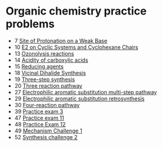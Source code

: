 # Organic chemistry practice problems

- 7 [Site of Protonation on a Weak Base](protonation-site)
- 10 [E2 on Cyclic Systems and Cyclohexane Chairs](e2-cyclic-systems-cyclohexane-chairs)
- 13 [Ozonolysis reactions](ozonolysis-reactions)
- 14 [Acidity of carboxylic acids](acidity-of-carboxylic-acid)
- 15 [Reducing agents](reducing-agents)
- 18 [Vicinal Dihalide Synthesis](vicinal-dihalide-synthesis)
- 19 [Three-step synthesis](three-step-synthesis)
- 20 [Three reaction pathway](three-reaction-pathway)
- 27 [Electrophilic aromatic substitution multi-step pathway](electrophilic-aromatic-substitution)
- 29 [Electrophilic aromatic substitution retrosynthesis](electrophilic-aromatic-substitution-retrosynthesis)
- 30 [Four-reaction pathway](practice-problem-four-reaction-pathway)
- 39 [Practice exam 3](exam-3)
- 47 [Practice exam 11](exam-11)
- 48 [Practice Exam 12](exam-12)
- 49 [Mechanism Challenge 1](mechanism-challenge-1)
- 52 [Synthesis challenge 2](synthesis-challenge-2)
